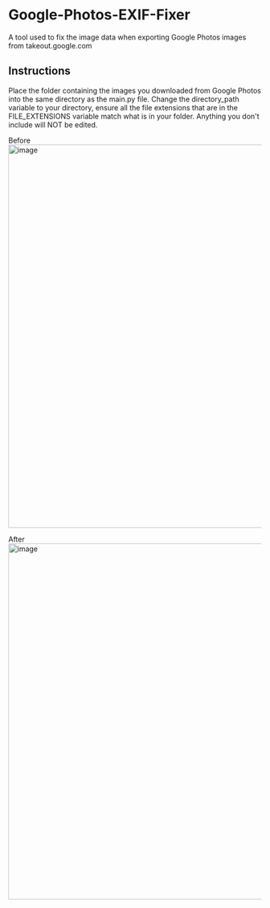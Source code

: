 # Google-Photos-EXIF-Fixer
A tool used to fix the image data when exporting Google Photos images from takeout.google.com

## Instructions
Place the folder containing the images you downloaded from Google Photos into the same directory as the main.py file. Change the directory_path variable to your directory, ensure all the file extensions that are in the FILE_EXTENSIONS variable match what is in your folder. Anything you don't include will NOT be edited. 

Before <img width="761" alt="image" src="https://github.com/brycemcole/Google-Photos-EXIF-Fixer/assets/92781264/5ad286e1-84f2-4f00-979d-2273f26b9a60">

After
<img width="707" alt="image" src="https://github.com/brycemcole/Google-Photos-EXIF-Fixer/assets/92781264/b1ae9a21-5220-41d8-a9c6-f7f7b0ed7c3b">

